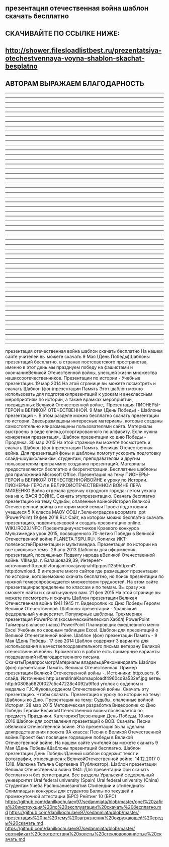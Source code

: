 презентация отечественная война шаблон скачать бесплатно
--------------------------------------------------
СКАЧИВАЙТЕ ПО ССЫЛКЕ НИЖЕ:
--------------------------------------------------
http://shower.filesloadlistbest.ru/prezentatsiya-otechestvennaya-voyna-shablon-skachat-besplatno
--------------------------------------------------
АВТОРАМ ВЫРАЖАЕМ БЛАГОДАРНОСТЬ
--------------------------------------------------
--------------------------------------------------
--------------------------------------------------
--------------------------------------------------
--------------------------------------------------
--------------------------------------------------
--------------------------------------------------
--------------------------------------------------
--------------------------------------------------
--------------------------------------------------
--------------------------------------------------
--------------------------------------------------
--------------------------------------------------
--------------------------------------------------
--------------------------------------------------
--------------------------------------------------
--------------------------------------------------
--------------------------------------------------
--------------------------------------------------
--------------------------------------------------
--------------------------------------------------
--------------------------------------------------
--------------------------------------------------
--------------------------------------------------
--------------------------------------------------
--------------------------------------------------
--------------------------------------------------
--------------------------------------------------
--------------------------------------------------
--------------------------------------------------
--------------------------------------------------
--------------------------------------------------
--------------------------------------------------
--------------------------------------------------
--------------------------------------------------
--------------------------------------------------
--------------------------------------------------
--------------------------------------------------
--------------------------------------------------
--------------------------------------------------
--------------------------------------------------
--------------------------------------------------
--------------------------------------------------
--------------------------------------------------
--------------------------------------------------
--------------------------------------------------
--------------------------------------------------
--------------------------------------------------
--------------------------------------------------
--------------------------------------------------
--------------------------------------------------
--------------------------------------------------
--------------------------------------------------
--------------------------------------------------
--------------------------------------------------
презентация отечественная война шаблон скачать бесплатно На нашем сайте учителей вы можете скачать 9 Мая (День Победы)Шаблоны презентаций бесплатно.  в странах постсоветского пространства, именно в этот день мы празднуем победу на фашистами и окончаниеВеликой Отечественной войны, унесшей жизни множества нашихсоотечественников. Презентации по истории - Учебные презентации. 19 мар 2014  На этой странице вы можете посмотреть и скачать Шаблон (фон)презентации Память  Этот шаблон можно использовать для подготовкипрезентаций к урокам и внеклассным мероприятиям по истории, а также врамках мероприятий, посвященных Великой Отечественной войне,. Презентация ПИОНЕРЫ-ГЕРОИ в ВЕЛИКОЙ ОТЕЧЕСТВЕННОЙ. 9 Мая (День Победы) - Шаблоны презентаций  -. В этом разделе можно бесплатно скачать презентации по истории. Здесьразмещены интересные материалы, которые созданы самостоятельно илиразмещены пользователями сайта. Материалы выстроены в виде списка,отсортированного по алфавиту. Если нужна конкретная презентация,. Шаблон презентации ко дню Победы - Продлнка. 30 мар 2015  На этой странице вы можете посмотреть и скачать Шаблон (фон)презентации Память. Великая Отечественная война. Для презентаций фоны и шаблоны помогут ускорить подготовку слайд-шоушкольникам, студентам, преподавателям и другим пользователям программпо созданию презентаций. Материалы предоставляются бесплатно и безрегистрации. Бесплатные шаблоны для приложений Microsoft Office. Презентация на тему ПИОНЕРЫ-ГЕРОИ в ВЕЛИКОЙ ОТЕЧЕСТВЕННОЙВОЙНЕ к уроку по Истории.  ПИОНЕРЫ- ГЕРОИ в ВЕЛИКОЙОТЕЧЕСТВЕННОЙ ВОЙНЕ ЛЕРА МИХЕЕНКО Война отрезала девочку отродного города: летом уехала она на к. ВАСЯ  ВОЙНЕ. Скачать этупрезентацию. Скачать бесплатно презентацию на тему Судьбы, опаленные войнойИстория Великой Отечественной войны в истории моей семьи Проектподготовили учащиеся 5 К класса МАОУ СОШ г.Зеленоградска вформате .ppt (PowerPoint)
19 фев 2018  RU: Сайт, на котором можно бесплатно скачать презентацию, поделитьсясвоей и создать презентацию online. WIKI.IRO23.INFO:  Презентацииучастников Краевого конкурса Мультимедиа урок 2015, посвященного 70-летию Победы в Великой Отечественной войне  PLANETA.TSPU.RU:. Копилка ИКТ-полезностейПрезентации и мультимедиа. Презентация по истории на все школьные темы. 26 апр 2013  Шаблоны для оформления презентаций, посвящнных Подвигу народа вВеликой Отечественной войне.  VIIIвида. г. Балашова39;39; Интернет-источники:http:publvtorajamirovajavojnahttp:post1259http:ml?http:download. В интернете много сайтов где размещают презентации по истории, которыеможно скачать бесплатно, но поиск презентации по нужной темесопровождается множеством трудностей. На этом сайте презентациираспределены по классам и по темам. Вы сразу же сможете найти и скачатьнужную вам. 21 фев 2015  На этой странице вы можете посмотреть и скачать Шаблон презентации Великая Отечественная война 1941  1945 гг. Видеоролик ко Дню Победы Героям Великой Отечественной. Шаблоны презентаций - Уральский федеральный университет. Популярные шаблоны. Трехмерная презентация PowerPoint (космическийтелескоп Хаббл) PowerPoint  Таймеры в классе (часы) PowerPoint Планировщик ежедневного меню Excel  Учебник по сводным таблицам Excel. Шаблон для презентаций о Великой Отечетсвенной войне. Шаблон (фон) презентации Память - 9 Мая (День Победы. 17 фев 2014  Шаблон содержит 3 варианта для использования в качествепоздравительного письма ветерану Великой отечественной войны. Кромеэтого в работе есть примерные варианты поздравлений иблагодарственного письма. СкачатьПредпросмотрМатериалы владельцаРекомендовать
Шаблон (фон) презентации Память. Великая Отечественная. Пример презентации Великой Отечественной войны -. Источники: http:users. 6 слайд. Источники: http:usersIrinaKaomauploadf4960cd9a532ef.jpg ветвь http:lr0808a6820f027c5c47228c4092a9ffcd уголок с орденом и медалью Г.К.Жукова,орденом Отечественной войны. Скачать эту презентацию. Чтобы скачать. Презентация к уроку по истории на тему: Шаблоны ко Дню. Презентация на тему: Судьбы, опаленные войной История. 28 мар 2015  Методическая разработка Видеоролик ко Дню Победы Героям ВеликойОтечественной войны посвящается по предмету Праздники. Категория:Презентации День Победы. 10 июн 2016  Шаблон для составления презентаций о ВОВ.  Скачать:  Песни оВеликой Отечественной войне. Эта презентация была сделана дляпредставления проекта 9А класса: Песни о Великой Отечественной войне.Проект был посвящен годовщине победы в Великой Отечественной войне. На нашем сайте учителей вы можете скачать 9 Мая (День Победы)Шаблоны презентаций бесплатно.  Шаблон презентации День Победы!Данный шаблон содержит текст и фотографии, относящиеся к ВеликойОтечественной войне. 14.12.2017 0 1318. Малкина Татьяна Сергеевна (Публикатор). Шаблон презентации Великая Отечественная война 1941. Для презентации фон скачать бесплатно и без регистрации. Все разделы Уральский федеральный университет  Ural federal university (Spain)  Ural federal university (China)  Студентам  Учеба  Расписаниезанятий  Стипендии и стипендиаты  Олимпиады и конкурсы для студентов Баллы по текущей и промежуточной аттестации (БРС)  Рейтинг 10 (БРС)
https://github.com/danilkochulaev97/sedanmiata/blob/master/opel%20zafira%20инструкция%20по%20эксплуатации%20скачать%20бесплатно.md
https://github.com/danilkochulaev97/sedanmiata/blob/master/презентация%20на%20тему%20загрязнения%20окружающей%20среды%20скачать.md
https://github.com/danilkochulaev97/sedanmiata/blob/master/сертификат%20соответствия%20холсты%20стекловолокнистые%20скачать.md